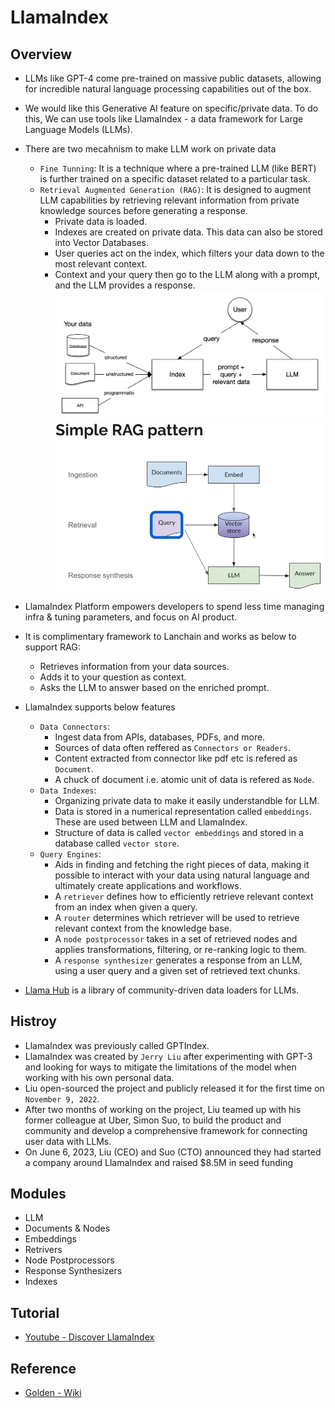 # LlamaIndex 

## Overview
- LLMs like GPT-4 come pre-trained on massive public datasets, allowing for incredible natural language processing capabilities out of the box. 
- We would like this Generative AI feature on specific/private data. To do this, We can use tools like LlamaIndex - a data framework for Large Language Models (LLMs).
- There are two mecahnism to make LLM work on private data
  - `Fine Tunning`: It is a technique where a pre-trained LLM (like BERT) is further trained on a specific dataset related to a particular task.
  - `Retrieval Augmented Generation (RAG)`: It is designed to augment LLM capabilities by retrieving relevant information from private knowledge sources before generating a response.
    - Private data is loaded.
    - Indexes are created on private data. This data can also be stored into Vector Databases.
    - User queries act on the index, which filters your data down to the most relevant context.
    - Context and your query then go to the LLM along with a prompt, and the LLM provides a response.
    ![](00-images/basic_rag.png)
    ![](00-images/SimpleRAGPattern.png)
- LlamaIndex Platform empowers developers to spend less time managing infra & tuning parameters, and focus on AI product. 
- It is complimentary framework to Lanchain and works as below to support RAG:
  - Retrieves information from your data sources.
  - Adds it to your question as context.
  - Asks the LLM to answer based on the enriched prompt.
- LlamaIndex supports below features
  - `Data Connectors`: 
    - Ingest data from APIs, databases, PDFs, and more.
    - Sources of data often reffered as `Connectors or Readers`.
    - Content extracted from connector like pdf etc is refered as `Document`.
    - A chuck of document i.e. atomic unit of data is refered as `Node`.
  - `Data Indexes`: 
    - Organizing private data to make it easily understandble for LLM.
    - Data is stored in a numerical representation called `embeddings`. These are used between LLM and LlamaIndex.
    - Structure of data is called `vector embeddings` and stored in a database called `vector store`.
  - `Query Engines`: 
    - Aids in finding and fetching the right pieces of data, making it possible to interact with your data using natural language and ultimately create applications and workflows.
    - A `retriever` defines how to efficiently retrieve relevant context from an index when given a query.
    - A `router` determines which retriever will be used to retrieve relevant context from the knowledge base.
    - A `node postprocessor` takes in a set of retrieved nodes and applies transformations, filtering, or re-ranking logic to them.
    - A `response synthesizer` generates a response from an LLM, using a user query and a given set of retrieved text chunks.

- [Llama Hub](https://llamahub.ai/) is a library of community-driven data loaders for LLMs.

## Histroy
- LlamaIndex was previously called GPTIndex.
- LlamaIndex was created by `Jerry Liu` after experimenting with GPT-3 and looking for ways to mitigate the limitations of the model when working with his own personal data.
- Liu open-sourced the project and publicly released it for the first time on `November 9, 2022`.
- After two months of working on the project, Liu teamed up with his former colleague at Uber, Simon Suo, to build the product and community and develop a comprehensive framework for connecting user data with LLMs.
- On June 6, 2023, Liu (CEO) and Suo (CTO) announced they had started a company around LlamaIndex and raised $8.5M in seed funding 

## Modules
- LLM
- Documents & Nodes
- Embeddings
- Retrivers
- Node Postprocessors
- Response Synthesizers
- Indexes

## Tutorial
- [Youtube - Discover LlamaIndex](https://www.youtube.com/playlist?list=PLTZkGHtR085ZjK1srrSZIrkeEzQiMjO9W)

## Reference
- [Golden - Wiki](https://golden.com/wiki/LlamaIndex-6AYDZM9)
